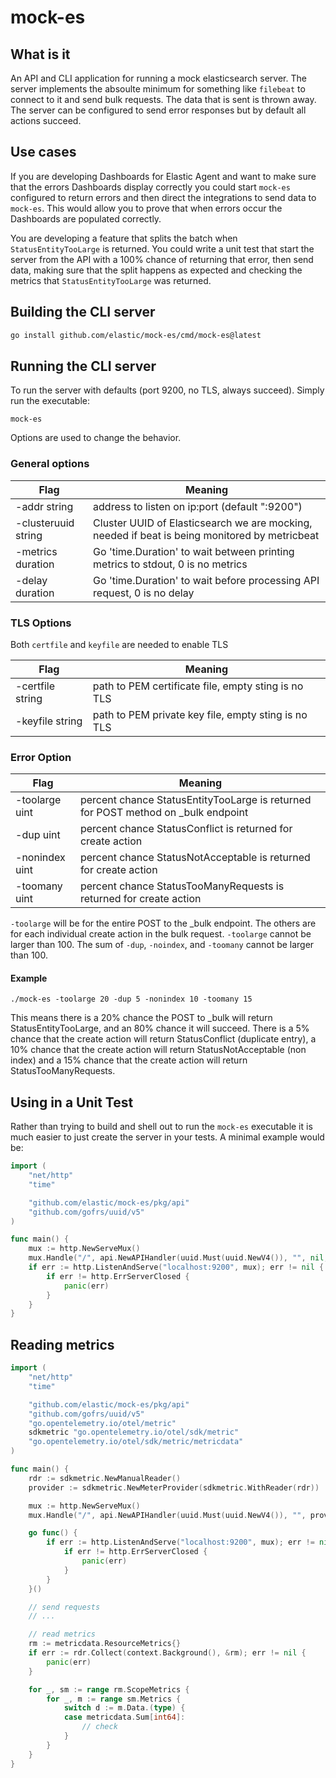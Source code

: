 # mock-es

## What is it

An API and CLI application for running a mock elasticsearch server.  The server implements the absoulte minimum for something like `filebeat` to connect to it and send bulk requests.  The data that is sent is thrown away.  The server can be configured to send error responses but by default all actions succeed.

## Use cases

If you are developing Dashboards for Elastic Agent and want to make sure that the errors Dashboards display correctly you could start `mock-es` configured to return errors and then direct the integrations to send data to `mock-es`.  This would allow you to prove that when errors occur the Dashboards are populated correctly.

You are developing a feature that splits the batch when `StatusEntityTooLarge` is returned.  You could write a unit test that start the server from the API with a 100% chance of returning that error, then send data, making sure that the split happens as expected and checking the metrics that `StatusEntityTooLarge` was returned.


## Building the CLI server

```bash
go install github.com/elastic/mock-es/cmd/mock-es@latest
```

## Running the CLI server

To run the server with defaults (port 9200, no TLS, always succeed).  Simply run the executable:

```
mock-es
```

Options are used to change the behavior.

### General options

| Flag                | Meaning                                                                                       |
|---------------------|-----------------------------------------------------------------------------------------------|
| -addr string        | address to listen on ip:port (default ":9200")                                                |
| -clusteruuid string | Cluster UUID of Elasticsearch we are mocking, needed if beat is being monitored by metricbeat |
| -metrics duration   | Go 'time.Duration' to wait between printing metrics to stdout, 0 is no metrics                |
| -delay duration     | Go 'time.Duration' to wait before processing API request, 0 is no delay                       |


### TLS Options

Both `certfile` and `keyfile` are needed to enable TLS

| Flag             | Meaning                                             |
|------------------|-----------------------------------------------------|
| -certfile string | path to PEM certificate file, empty sting is no TLS |
| -keyfile string  | path to PEM private key file, empty sting is no TLS |


### Error Option

| Flag           | Meaning                                                                           |
|----------------|-----------------------------------------------------------------------------------|
| -toolarge uint | percent chance StatusEntityTooLarge is returned for POST method on _bulk endpoint |
| -dup uint      | percent chance StatusConflict is returned for create action                       |
| -nonindex uint | percent chance StatusNotAcceptable is returned for create action                  |
| -toomany uint  | percent chance StatusTooManyRequests is returned for create action                |


`-toolarge` will be for the entire POST to the _bulk endpoint.  The others are for each individual create action in the bulk request.  `-toolarge` cannot be larger than 100.  The sum of `-dup`, `-noindex`, and `-toomany` cannot be larger than 100.

#### Example

```
./mock-es -toolarge 20 -dup 5 -nonindex 10 -toomany 15
```

This means there is a 20% chance the POST to _bulk will return StatusEntityTooLarge, and an 80% chance it will succeed.  There is a 5% chance that the create action will return StatusConflict (duplicate entry), a 10% chance that the create action will return StatusNotAcceptable (non index) and a 15% chance that the create action will return StatusTooManyRequests.


## Using in a Unit Test

Rather than trying to build and shell out to run the `mock-es` executable it is much easier to just create the server in your tests.  A minimal example would be:

``` go
import (
	"net/http"
	"time"

	"github.com/elastic/mock-es/pkg/api"
	"github.com/gofrs/uuid/v5"
)

func main() {
	mux := http.NewServeMux()
	mux.Handle("/", api.NewAPIHandler(uuid.Must(uuid.NewV4()), "", nil, time.Now().Add(24 *time.Hour) , 0, 0, 0, 0))
	if err := http.ListenAndServe("localhost:9200", mux); err != nil {
		if err != http.ErrServerClosed {
			panic(err)
		}
	}
}
```

## Reading metrics

``` go
import (
	"net/http"
	"time"

	"github.com/elastic/mock-es/pkg/api"
	"github.com/gofrs/uuid/v5"
	"go.opentelemetry.io/otel/metric"
	sdkmetric "go.opentelemetry.io/otel/sdk/metric"
	"go.opentelemetry.io/otel/sdk/metric/metricdata"
)

func main() {
	rdr := sdkmetric.NewManualReader()
	provider := sdkmetric.NewMeterProvider(sdkmetric.WithReader(rdr))

	mux := http.NewServeMux()
	mux.Handle("/", api.NewAPIHandler(uuid.Must(uuid.NewV4()), "", provider, time.Now().Add(24 *time.Hour) , 0, 0, 0, 0))

	go func() {
		if err := http.ListenAndServe("localhost:9200", mux); err != nil {
			if err != http.ErrServerClosed {
				panic(err)
			}
		}
	}()

	// send requests
	// ...

	// read metrics
	rm := metricdata.ResourceMetrics{}
	if err := rdr.Collect(context.Background(), &rm); err != nil {
		panic(err)
	}

	for _, sm := range rm.ScopeMetrics {
		for _, m := range sm.Metrics {
			switch d := m.Data.(type) {
			case metricdata.Sum[int64]:
				// check
			}
		}
	}
}
```

